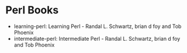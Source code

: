 Perl Books
==========
* learning-perl: Learning Perl - Randal L. Schwartz, brian d foy and Tob Phoenix
* intermediate-perl: Intermediate Perl - Randal L. Schwartz, brian d foy and Tob Phoenix
